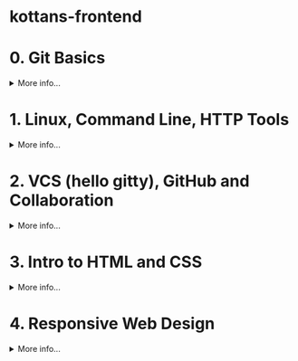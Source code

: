 # kottans-frontend
# 0. Git Basics
<details><summary>More info...</summary>
  
## Курс [Introduction to Git and GitHub](https://www.coursera.org/learn/introduction-git-github):
- [x] Тиждень 1:<details><summary>Week 1</summary><img src = "https://user-images.githubusercontent.com/97355715/181358513-e6c999dc-d1f3-4826-a489-370655e94c4a.png"></details>
- [x] Тиждень 2:<details><summary>Week 2</summary><img src = "https://user-images.githubusercontent.com/97355715/181475811-33273c07-2968-4866-9be0-632999f039af.png"></details>

### SUMMARY:
Доволі важкий початок) ледве пробралась крізь ці непроглядні хащі перших занять першого тижня (Лінукс). Але далі все було набагато легше (коли пішов просто Гіт). Тому, найважливіший урок - не дизморалитись на початку :)

## [learngitbranching.js.org](https://learngitbranching.js.org/?locale=uk):
- [x] Основи:<details><summary>Basics</summary><img src = "https://user-images.githubusercontent.com/97355715/181358066-c7dd0e64-88a7-4dd3-8eb2-ca3efb483f71.png"></details>
- [x] Віддалені репозиторії: Push & Pull -- віддалені репозиторії в Git!:<details><summary>Push & Pull</summary><img src = "https://user-images.githubusercontent.com/97355715/181451001-5d1daed8-eef0-4782-bf12-1b0a1c91c631.png"></details>

### SUMMARY:
Цікава гра) довелось трішки помучитись, але було дуже корисно відшліфувати навички на практиці.

## Надіслати pull-request
Ось: https://github.com/kottans/mock-repo/pull/767
## Вивчити додаткові матеріали
- [ ] [Лекція по Git від Олексія Руденка](https://www.youtube.com/playlist?list=PLS8sEUxbfFY9MnPIFPTNlaS5xX7P5Ge-5)
- [x] [Git за 30 хвилин](https://codeguida.com/post/453)
- [x] [Git tips — закріпити свої знання про Git](https://www.webfx.com/blog/web-design/git-tips/)
- [x] [About Merge Conflicts](https://docs.github.com/en/pull-requests/collaborating-with-pull-requests/addressing-merge-conflicts/about-merge-conflicts)
- [x] [Resoilving a Merge Conflict](https://docs.github.com/en/pull-requests/collaborating-with-pull-requests/addressing-merge-conflicts/resolving-a-merge-conflict-using-the-command-line)
- [ ] [Communicating using Markdown](https://lab.github.com/githubtraining/communicating-using-markdown)
- [ ] [Learn anything front-end](https://learn-anything.xyz/web-development/front-end)
- [ ] [TypingClub — покращити швидкість набору на клавіатурі](https://www.typingclub.com/) WIP - 308/685 Typing Jungle ^_^
- [x] [How to Learn and Cope with Negative Thoughts](https://guides.hexlet.io/learning/) - дуже корисний мотиваційний ресурс, щоб не впадати в зневіру)

## GENERAL SUMMARY:
Я очікувала, що буде легше) Багато матеріалів. Курс на Курсері потребує часу, але вартий того. Проходити англійською не найлегший квест, проте можливо. Чи вдалось розібратись з роботою Гіта і почуватись у ньому впевненіше? 100%. Урок - не варто недооцінювати скільки часу займе проходження)
</details>

# 1. Linux, Command Line, HTTP Tools
<details><summary>More info...</summary>
  
## [Linux Survival (4 modules)](https://linuxsurvival.com/linux-tutorial-introduction/):
<details><summary>4 Quizes:</summary><img src = "https://user-images.githubusercontent.com/97355715/181487413-849cf1cb-98d6-480e-8338-85d5833a9437.png"><img src = "https://user-images.githubusercontent.com/97355715/181627516-4e9f9e90-818b-40d4-af91-677a8d5fcfa3.png"><img src = "https://user-images.githubusercontent.com/97355715/181744716-2daa92e4-4282-4c3b-8436-9d094b4dee97.png"><img src = "https://user-images.githubusercontent.com/97355715/181748214-88268adb-5b2c-41a5-9cfd-2d04ab88b759.png"></details>

### SUMMARY:
Перше знайомство з Linux. Чимало знайомого чи подібного завдяки використанню cmd. Записування у блокнот дуже допомогає, бо багато інфи. Була здивовано опціям надання/позбавлення доступу в Лінуксі, як і розподілам на 3 категорії: user, group, other. Назви деяких команд трішки конфузять: man, finger, kill -9) В той час, як інші дуже логічні скорочення, що сприяє їх запам'ятовуванню.
## [HTTP: Протокол, який повинен розуміти кожний веб-розробник - Частина 1](https://code.tutsplus.com/uk/tutorials/http-the-protocol-every-web-developer-must-know-part-1--net-31177)
Був досвід використання Fiddler. Нарешті приблизно зрозуміла що це і для чого. Розуміння що таке HTTP раніше не було. Не скажу, що стаття дуже легка для сприйняття та розуміння, але розуміння точно з'явилось. Усміхнулась від того, що фіча протоколу HTTP 1.1 chunked transfer-coding - нагадує Half-life: замість того, щоб грузити всю карту, карта розділена на невеличкі шматочки, і коли гравець підходить до закінчення шматочка - підгружається інший)) це, звісно, трішки інше, бо там суть в розбивці на шматочки, без вказування пам'яті, які займає шматочок, а воно просто ділиться і підгружається доти, допоки останній шматочок не буде 0 розміру)
## [HTTP: Протокол, який повинен розуміти кожний веб-розробник - Частина 2](https://code.tutsplus.com/uk/tutorials/http-the-protocol-every-web-developer-must-know-part-2--net-31155)
Було непросто. Сподобалась частина про детальне пояснення роботи HTTPS протоколу і кеш. Відчуваю потребу повернутись до цієї інфи через деякий час, бо щось є сумніви чи я все допетрала...
## Additional
- [x] [How I taught myself to code in eight weeks](https://lifehacker.com/how-i-taught-myself-to-code-in-eight-weeks-511615189) - прочитала, але не скористалась порадами і курсами((
- [ ] [How JavaScript works: Deep dive into WebSockets and HTTP/2 with SSE + how to pick the right path](https://blog.sessionstack.com/how-javascript-works-deep-dive-into-websockets-and-http-2-with-sse-how-to-pick-the-right-path-584e6b8e3bf7) - tltr, трішки пізніше)
- [ ] [Command Line Power User](https://commandlinepoweruser.com/) - пізніше
- [ ] [Configuring Linux Web Servers](https://www.udacity.com/course/configuring-linux-web-servers--ud299) - Лінукс поки не на часі(
- [ ] [Networking for Web Developers](https://www.udacity.com/course/networking-for-web-developers--ud256) - оце на часі, але поки нема часу)

  </details>
  
# 2. VCS (hello gitty), GitHub and Collaboration
<details><summary>More info...</summary>
  
## Курс [Introduction to Git and GitHub](https://www.coursera.org/learn/introduction-git-github):
- [x] Тиждень 3:<details><summary>Week3</summary><img src = "https://github.com/filoxera1409/kottans-frontend/blob/main/task_git_collaboration/Screenshot%202022-08-02%20185357.jpg"></details>
- [x] Тиждень 4:<details><summary>Week4</summary><img src = "https://github.com/filoxera1409/kottans-frontend/blob/main/task_git_collaboration/Screenshot%202022-08-02%20203317.jpg"></details>
  
## [learngitbranching.js.org](https://learngitbranching.js.org/?locale=uk):
  
- [x] Основи: Їдемо далі, Переміщуємо роботу туди-сюди:<details><summary>Basics</summary><img src = "https://github.com/filoxera1409/kottans-frontend/blob/main/task_git_collaboration/Screenshot%202022-08-01%20205831.jpg"></details>
- [x] Віддалені репозиторії: Через origin – до зірок. Прогресивне використання Git Remotes:<details><summary>Git advanced</summary><img src = "https://github.com/filoxera1409/kottans-frontend/blob/main/task_git_collaboration/Screenshot%202022-08-02%20205828.jpg"></details>
  
## Додаткогві матеріали:
- [ ] [An Introduction to Git and GitHub by Brian Yu (CS50 course), video, ~40 min.](https://www.youtube.com/playlist?list=PLS8sEUxbfFY9MnPIFPTNlaS5xX7P5Ge-5)
- [ ] [Oh shit, git!](https://www.youtube.com/watch?v=MJUJ4wbFm_A)
- [ ] [Flight rules for git](https://github.com/k88hudson/git-flight-rules)
- [ ] [GitHub Learning Lab](https://lab.github.com/)

### SUMMARY:
Взагалі, все,що дізналась, було новим для мене. Основний урок за цей курс - спочатку потрібно проходити теоретичний матеріал, а потім практикуватись, так буде простіше :) Дуже сподобалось гратись з "learngitbranching.js.org" - все чітко пояснюється, і з цими кульками прекрасно вдається візуалізвуати, що відбувається при виконанні різних команд. Курс на Курсері дуже інформативний, але доволі абстрактний. Перші 2 тижні я пройшла з доступод до "лабораторних робіт" і було простіше, бо хоч якась наочність, тижні 3-4 - просто якась теоретична інфа про команди. Не зважаючи на "практичну" частину у вигляді гри з кульками "learngitbranching.js.org" - все одно не вистачало практики для розуміння цих всіх команд. З розрахунку, дізнатись, які є команди і приблизного розуміння, що це і до чого - гуд, а от чи вдалось мені щось більше - хз. Мб, варто повернутись пізніше чи коли буде актуально. Принаймні рівень базового розуміння точно є)
Чесно кажучи, сил на освоєння додаткових матеріалів взагалі не було(
</details>

# 3. Intro to HTML and CSS
<details><summary>More info...</summary>
  
- [x] [HTML&CSS: Week1](https://www.coursera.org/learn/html-css-javascript-for-web-developers/home/week/1)<details><summary>Week 1</summary><img src = "https://github.com/filoxera1409/kottans-frontend/blob/main/task_html_css_intro/Screenshot%202022-08-06%20141753.jpg"></details>
- [x] [HTML&CSS: Week2](https://www.coursera.org/learn/html-css-javascript-for-web-developers/home/week/1)<details><summary>Week 2</summary><img src = "https://github.com/filoxera1409/kottans-frontend/blob/main/task_html_css_intro/Screenshot%202022-08-06%20180525.jpg"></details>
- [x] [HTML: Codecademy](https://www.codecademy.com/learn/learn-html)<details><summary>HTML: Codecademy</summary><img src = "https://github.com/filoxera1409/kottans-frontend/blob/main/task_html_css_intro/Screenshot%202022-08-06%20143419.jpg"></details>
- [ ] [CSS: Codecademy](https://www.codecademy.com/learn/learn-css)
  
 ## Додаткогві матеріали:
  - [ ] [YouTube HTML/CSS](https://www.youtube.com/watch?v=z3GS5oYGq5U&list=PLM6XATa8CAG4uCli-pMvuvwj46UaQoqIc&index=5)
  - [ ] [freecodecamp.org](https://www.freecodecamp.org/learn/responsive-web-design/) - частково пройдений курс Legacy Responsive Web Design (2/7)
  - [ ] [GitHub course about HTML](https://lab.github.com/githubtraining/introduction-to-html)
  - [x] [cantunsee](https://cantunsee.space/) - дуже кльова гра на гостроту зору та вміння підмічати; пройшла з задоволенням
  - [ ] [Publish your static web site using GitHub Pages](https://lab.github.com/githubtraining/github-pages)
 
 ### SUMMARY:
  #### HTML
  З HTML знайома. Дуже сподобався практичний курс на Codecademy. По-перше, ніколи не зіштовхувалась з таблицями, тегами та структурою побудови.По-друге, дуже цікавою та новою виявилась частина про Form Validation та встановлення мінімального та максимального значень, встановлення мінімальної та максимальної довжини тексу, який вводитимуть та перевірку на введення відповідних символів. Неодноразово зустрічалась з ними на практиці, але не думала, що ці всі параметри так легко задаються як атрибути до тегу форми. По-третє, відкрила для себе теги &lt;aside&gt;, &lt;figure&gt;, &lt;embed&gt;.
  Загалом, корисно було почути на 2 курсах (курсера і codecademy) про необхідність використання тегів для структурування сторінки: &lt;header&gt;, &lt;nav&gt;, &lt;section&gt;, &lt;main&gt;, &lt;article&gt;, &lt;figure&gt;, &lt;footer&gt;, etc. Це не дуже очевидно, оскільки не обов'язково для використання, а тому кожен верстає як хоче. Ці ресурси переконали мене остаточно, що краще їх таки використовувати всюди. 
  З курсу на Курсері дізналась кілька цікавих моментів. По-перше, веб-валідатор [W3](https://validator.w3.org/#validate_by_input). По-друге, вдалось поглибити теоретичні знання та дізнатись детальніше про doctype declaration. Корисний сайт від спікера курсу на Курсері [ClearlyDecoded](https://clearlydecoded.com/).
  
  #### CSS
  В курсі на Курсері було багато цікавої і нової для мене інформації. Цікаве і корисне посилання на [CSS Zen Garden](csszengarden.com) - прекрасна можливість побачити силу стилізації. Дуже цікавими були лекції про алгоритми роботи CSS:
  <ul>
    <li>Origin - last declaration wins;</li>
    <li>Merge - declaration merges;</li>
    <li>Inheritance - принцип успадкування. Завдяки йому, всі елементи body отримують однакове значення, застосоване власне до body;</li>
    <li>Specificity - most specific selector combination wins.</li>
  </ul>
  Order:
 <ol>
  <li>style="..."</li>
  <li>id</li>
  <li>class/pseudo-class/attibute</li>
  <li>number of elements</li>
</ol> 
</details> 

# 4. Responsive Web Design
<details><summary>More info...</summary>
  
- [ ] [Week1](https://)
<details>
<summary></summary>
  <img src = "">
  </details>
  
  </details>
